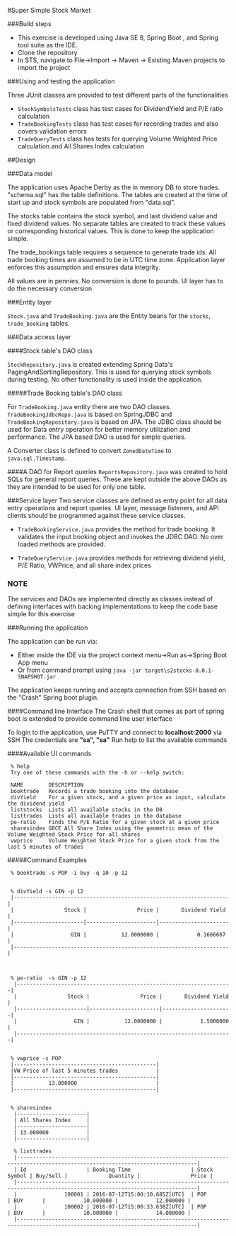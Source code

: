 #Super Simple Stock Market

###Build steps

 * This exercise is developed using Java SE 8, Spring Boot , and Spring tool suite as the IDE.
 * Clone the repository 
 * In STS, navigate to File->Import -> Maven -> Existing Maven projects to import the project
 
###Using and testing the application
  
  Three JUnit classes are provided to test different parts of the functionalities
  
  * `StockSymbolsTests` class has test cases for DividendYield and P/E ratio calculation
  * `TradeBookingTests` class has test cases for recording trades and also covers validation errors
  * `TradeQueryTests` class has tests for querying Volume Weighted Price calculation and All Shares Index calculation
  
##Design

###Data model

The application uses Apache Derby as the in memory DB to store trades. "schema.sql" has the table definitions. The tables are created at the time of start up and stock symbols are populated from "data.sql". 

The stocks table contains the stock symbol, and last dividend value and fixed dividend values. No separate tables are created to track these values or corresponding historical values. This is done to keep the application simple.

The trade_bookings table requires a sequence to generate trade ids. All trade booking times are assumed to be in UTC time zone. Application layer enforces this assumption and ensures data integrity.

All values are in pennies. No conversion is done to pounds. UI layer has to do the necessary conversion

###Entity layer

`Stock.java` and `TradeBooking.java` are the Entity beans for the `stocks`, `trade_booking` tables.

###Data access layer

####Stock table's DAO class

`StockRepository.java` is created extending Spring Data's PagingAndSortingRepository. This is used for querying stock symbols during testing. No other functionality is used inside the application.

#####Trade Booking table's DAO class

For `TradeBooking.java` entity there are two DAO classes. `TradeBookingJdbcRepo.java` is based on SpringJDBC and  `TradeBookingRepository.java` is based on JPA. The JDBC class should be used for Data entry operation for better memory utilization and performance. The JPA based DAO is used for simple queries.

A Converter class is defined to convert `ZonedDateTime` to `java.sql.Timestamp`.

####A DAO for Report queries
`ReportsRepository.java` was created to hold SQLs for general report queries. These are kept outside the above DAOs as they are intended to be used for only one table.


###Service layer
Two service classes are defined as entry point for all data entry operations and report queries.
UI layer, message listeners, and API clients should be programmed against these service classes.

* `TradeBookingService.java` provides the method for trade booking. It validates the input booking object and invokes the JDBC DAO. No over loaded methods are provided.

* `TradeQueryService.java` provides methods for retrieving dividend yield, P/E Ratio, VWPrice, and all share index prices 

### NOTE
The services and DAOs are implemented directly as classes instead of defining interfaces with backing implementations to keep the code base simple for this exercise

###Running the application

The application can be run via: 

* Either inside the IDE via the project context menu->Run as->Spring Boot App menu
* Or from command prompt using `java -jar target\s2stocks-0.0.1-SNAPSHOT.jar`

The application keeps running and accepts connection from SSH based on the "Crash" Spring boot plugin.

####Command line Interface
The Crash shell that comes as part of spring boot is extended to provide command line user interface

To login to the application, use PuTTY and connect to **localhost:2000** via SSH
The credentials are **"sa", "sa"**
Run help to list the available commands

####Available UI commands

     % help
     Try one of these commands with the -h or --help switch:
     
     NAME        DESCRIPTION
     booktrade   Records a trade booking into the database
     divYield    For a given stock, and a given price as input, calculate the dividend yield
     liststocks  Lists all available stocks in the DB
     listtrades  Lists all available trades in the database
     pe-ratio    Finds the P/E Ratio for a given stock at a given price
     sharesindex GBCE All Share Index using the geometric mean of the Volume Weighted Stock Price for all shares
     vwprice     Volume Weighted Stock Price for a given stock from the last 5 minutes of trades
     
#####Command Examples


     % booktrade -s POP -i buy -q 10 -p 12

     
     % divYield -s GIN -p 12
     |--------------------------------------------------------------------|
     |                Stock |                Price |       Dividend Yield |
     |----------------------|----------------------|----------------------|
     |                  GIN |           12.0000000 |            0.1666667 |
     |--------------------------------------------------------------------|


     
     % pe-ratio  -s GIN -p 12
      |--------------------------------------------------------------------|
      |                Stock |                Price |       Dividend Yield |
      |----------------------|----------------------|----------------------|
      |                  GIN |           12.0000000 |            1.5000000 |
      |--------------------------------------------------------------------|
     
     
     % vwprice -s POP
     |---------------------------------------------|
     |VW Price of last 5 minutes trades            |
     |---------------------------------------------|
     |           13.000000                         |
     |---------------------------------------------|


     % sharesindex
      |----------------------|
      | All Shares Index     |
      |----------------------|
      | 13.000000            |
      |----------------------|

      % listtrades
      |-------------------------------------------------------------------------------------------------------------------------------|
      | Id                   | Booking Time                   | Stock Symbol | Buy/Sell |             Quantity |                Price |
      |-------------------------------------------------------------------------------------------------------------------------------|
      |               100001 | 2016-07-12T15:00:10.685Z[UTC]  | POP          | BUY      |            10.000000 |            12.000000 |
      |               100002 | 2016-07-12T15:00:33.638Z[UTC]  | POP          | BUY      |            10.000000 |            14.000000 |
      |-------------------------------------------------------------------------------------------------------------------------------|

     



